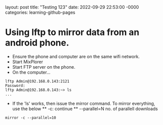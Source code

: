layout: post
title: "Testing 123"
date: 2022-09-29 22:53:00 -0000
categories: learning-github-pages

# Using lftp to mirror data from an android phone. 
* Ensure the phone and computer are on the same wifi network.
* Start MixPlorer 
* Start FTP server on the phone.
* On the computer...
```
lftp Admin@192.168.0.143:2121
Password: 
lftp Admin@192.168.0.143:~> ls                    
...
```
* If the 'ls' works, then issue the mirror command. To mirror everything, use the below
** -c: continue
** --parallel=N no. of parallell downloads
```
mirror -c --parallel=10
```
 
